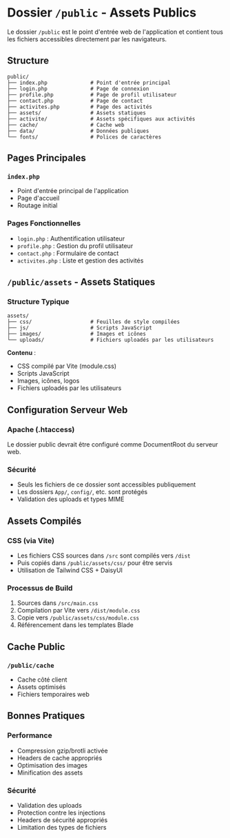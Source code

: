 # Dossier `/public` - Assets Publics

Le dossier `/public` est le point d'entrée web de l'application et contient tous les fichiers accessibles directement par les navigateurs.

## Structure

```
public/
├── index.php              # Point d'entrée principal
├── login.php              # Page de connexion
├── profile.php            # Page de profil utilisateur
├── contact.php            # Page de contact
├── activites.php          # Page des activités
├── assets/                # Assets statiques
├── activite/              # Assets spécifiques aux activités
├── cache/                 # Cache web
├── data/                  # Données publiques
└── fonts/                 # Polices de caractères
```

## Pages Principales

### `index.php`
- Point d'entrée principal de l'application
- Page d'accueil
- Routage initial

### Pages Fonctionnelles
- `login.php` : Authentification utilisateur
- `profile.php` : Gestion du profil utilisateur
- `contact.php` : Formulaire de contact
- `activites.php` : Liste et gestion des activités

## `/public/assets` - Assets Statiques

### Structure Typique
```
assets/
├── css/                   # Feuilles de style compilées
├── js/                    # Scripts JavaScript
├── images/                # Images et icônes
└── uploads/               # Fichiers uploadés par les utilisateurs
```

**Contenu** :
- CSS compilé par Vite (module.css)
- Scripts JavaScript
- Images, icônes, logos
- Fichiers uploadés par les utilisateurs

## Configuration Serveur Web

### Apache (.htaccess)
Le dossier public devrait être configuré comme DocumentRoot du serveur web.

### Sécurité
- Seuls les fichiers de ce dossier sont accessibles publiquement
- Les dossiers `App/`, `config/`, etc. sont protégés
- Validation des uploads et types MIME

## Assets Compilés

### CSS (via Vite)
- Les fichiers CSS sources dans `/src` sont compilés vers `/dist`
- Puis copiés dans `/public/assets/css/` pour être servis
- Utilisation de Tailwind CSS + DaisyUI

### Processus de Build
1. Sources dans `/src/main.css`
2. Compilation par Vite vers `/dist/module.css`
3. Copie vers `/public/assets/css/module.css`
4. Référencement dans les templates Blade

## Cache Public

### `/public/cache`
- Cache côté client
- Assets optimisés
- Fichiers temporaires web

## Bonnes Pratiques

### Performance
- Compression gzip/brotli activée
- Headers de cache appropriés
- Optimisation des images
- Minification des assets

### Sécurité
- Validation des uploads
- Protection contre les injections
- Headers de sécurité appropriés
- Limitation des types de fichiers
